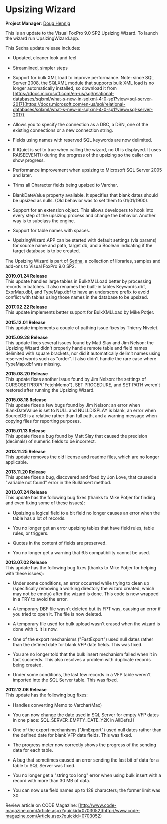 # Upsizing Wizard

**Project Manager**: [Doug Hennig](mailto:dhennig@stonefield.com)

This is an update to the Visual FoxPro 9.0 SP2 Upsizing Wizard. To launch the wizard run UpsizingWizard.app.

This Sedna update release includes:

*  Updated, cleaner look and feel

*  Streamlined, simpler steps

*  Support for bulk XML load to improve performance. Note: since SQL Server 2008, the SQLXML module that supports bulk XML load is no longer automatically installed, so download it from [https://docs.microsoft.com/en-us/sql/relational-databases/sqlxml/what-s-new-in-sqlxml-4-0-sp1?view=sql-server-2017](https://docs.microsoft.com/en-us/sql/relational-databases/sqlxml/what-s-new-in-sqlxml-4-0-sp1?view=sql-server-2017).

*  Allows you to specify the connection as a DBC, a DSN, one of the existing connections or a new connection string.

*  Fields using names with reserved SQL keywords are now delimited.

*  If lQuiet is set to true when calling the wizard, no UI is displayed. It uses RAISEEVENT() during the progress of the upsizing so the caller can show progress.

*  Performance improvement when upsizing to Microsoft SQL Server 2005 and later.

*  Trims all Character fields being upsized to Varchar. 

*  BlankDateValue property available. It specifies that blank dates should be upsized as nulls. (Old behavior was to set them to 01/01/1900).

*  Support for an extension object. This allows developers to hook into every step of the upsizing process and change the behavior. Another way is to subclass the engine.

*  Support for table names with spaces.

*  UpsizingWizard.APP can be started with default settings (via params) for source name and path, target db, and a Boolean indicating if the target database is to be created.

The Upsizing Wizard is part of [Sedna](https://github.com/VFPX/Sedna), a collection of libraries, samples and add-ons to Visual FoxPro 9.0 SP2.

**2019.01.24 Release**  
This update handles large tables in BulkXMLLoad better by processing records in batches. It also renames the built-in tables Keywords.dbf, ExprMap.dbf, and TypeMap.dbf to have an underscore prefix to avoid conflict with tables using those names in the database to be upsized.

**2017.02.22 Release**  
This update implements better support for BulkXMLLoad by Mike Potjer.

**2015.12.01 Release**  
This update implements a couple of pathing issue fixes by Thierry Nivelet.

**2015.09.28 Release**  
This update fixes several issues found by Matt Slay and Jim Nelson: the Upsizing Wizard didn't properly handle remote table and field names delimited with square brackets, nor did it automatically delimit names using reserved words such as "order". It also didn't handle the rare case where TypeMap.dbf was missing.

**2015.08.20 Release**  
This update fixes another issue found by Jim Nelson: the settings of CURSOSETPROP("FetchMemo"), SET PROCEDURE, and SET PATH weren't restored after running the Upsizing Wizard.

**2015.08.18 Release**  
This update fixes a few bugs found by Jim Nelson: an error when BlankDateValue is set to NULL and NULLDISPLAY is blank, an error when SourceDB is a relative rather than full path, and a warning message when copying files for reporting purposes.

**2015.01.13 Release**  
This update fixes a bug found by Matt Slay that caused the precision (decimals) of numeric fields to be incorrect.

**2013.11.25 Release**  
This update removes the old license and readme files, which are no longer applicable.

**2013.11.20 Release**  
This update fixes a bug, discovered and fixed by Jon Love, that caused a "variable not found" error in the BulkInsert method.

**2013.07.24 Release**  
This update has the following bug fixes (thanks to Mike Potjer for finding and even fixing some of these issues):

* Upsizing a logical field to a bit field no longer causes an error when the table has a lot of records.

* You no longer get an error upsizing tables that have field rules, table rules, or triggers.

* Quotes in the content of fields are preserved.

* You no longer get a warning that 6.5 compatibility cannot be used.

**2013.07.02 Release**  
This update has the following bug fixes (thanks to Mike Potjer for helping with these issues):

* Under some conditions, an error occurred while trying to clean up (specifically removing a working directory the wizard created, which may not be empty) after the wizard is done. This code is now wrapped in a TRY to avoid the error.

* A temporary DBF file wasn't deleted but its FPT was, causing an error if you tried to open it. The file is now deleted.

* A temporary file used for bulk upload wasn't erased when the wizard is done with it. It is now.

* One of the export mechanisms ("FastExport") used null dates rather than the defined date for blank VFP date fields. This was fixed.

* You are no longer told that the bulk insert mechanism failed when it in fact succeeds. This also resolves a problem with duplicate records being created.

* Under some conditions, the last few records in a VFP table weren't imported into the SQL Server table. This was fixed.

**2012.12.06 Release**  
This update has the following bug fixes:

* Handles converting Memo to Varchar(Max)

* You can now change the date used in SQL Server for empty VFP dates in one place: SQL_SERVER_EMPTY_DATE_Y2K in AllDefs.H

* One of the export mechanisms ("JimExport") used null dates rather than the defined date for blank VFP date fields. This was fixed.

* The progress meter now correctly shows the progress of the sending data for each table.

* A bug that sometimes caused an error sending the last bit of data for a table to SQL Server was fixed.

* You no longer get a "string too long" error when using bulk insert with a record with more than 30 MB of data.

* You can now use field names up to 128 characters; the former limit was 30.

Review article on CODE Magazine: [http://www.code-magazine.com/Article.aspx?quickid=0703052](http://www.code-magazine.com/Article.aspx?quickid=0703052)
